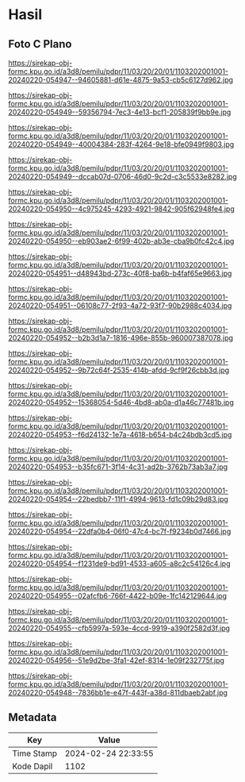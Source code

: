 # Hasil

## Foto C Plano

https://sirekap-obj-formc.kpu.go.id/a3d8/pemilu/pdpr/11/03/20/20/01/1103202001001-20240220-054947--94605881-d61e-4875-9a53-cb5c6127d962.jpg

https://sirekap-obj-formc.kpu.go.id/a3d8/pemilu/pdpr/11/03/20/20/01/1103202001001-20240220-054949--59356794-7ec3-4e13-bcf1-205839f9bb9e.jpg

https://sirekap-obj-formc.kpu.go.id/a3d8/pemilu/pdpr/11/03/20/20/01/1103202001001-20240220-054949--40004384-283f-4264-9e18-bfe0949f9803.jpg

https://sirekap-obj-formc.kpu.go.id/a3d8/pemilu/pdpr/11/03/20/20/01/1103202001001-20240220-054949--dccab07d-0706-46d0-9c2d-c3c5533e8282.jpg

https://sirekap-obj-formc.kpu.go.id/a3d8/pemilu/pdpr/11/03/20/20/01/1103202001001-20240220-054950--4c975245-4293-4921-9842-905f62948fe4.jpg

https://sirekap-obj-formc.kpu.go.id/a3d8/pemilu/pdpr/11/03/20/20/01/1103202001001-20240220-054950--eb903ae2-6f99-402b-ab3e-cba9b0fc42c4.jpg

https://sirekap-obj-formc.kpu.go.id/a3d8/pemilu/pdpr/11/03/20/20/01/1103202001001-20240220-054951--d48943bd-273c-40f8-ba6b-b4faf65e9663.jpg

https://sirekap-obj-formc.kpu.go.id/a3d8/pemilu/pdpr/11/03/20/20/01/1103202001001-20240220-054951--06108c77-2f93-4a72-93f7-90b2988c4034.jpg

https://sirekap-obj-formc.kpu.go.id/a3d8/pemilu/pdpr/11/03/20/20/01/1103202001001-20240220-054952--b2b3d1a7-1816-496e-855b-960007387078.jpg

https://sirekap-obj-formc.kpu.go.id/a3d8/pemilu/pdpr/11/03/20/20/01/1103202001001-20240220-054952--9b72c64f-2535-414b-afdd-9cf9f26cbb3d.jpg

https://sirekap-obj-formc.kpu.go.id/a3d8/pemilu/pdpr/11/03/20/20/01/1103202001001-20240220-054952--15368054-5d46-4bd8-ab0a-d1a46c77481b.jpg

https://sirekap-obj-formc.kpu.go.id/a3d8/pemilu/pdpr/11/03/20/20/01/1103202001001-20240220-054953--f6d24132-1e7a-4618-b654-b4c24bdb3cd5.jpg

https://sirekap-obj-formc.kpu.go.id/a3d8/pemilu/pdpr/11/03/20/20/01/1103202001001-20240220-054953--b35fc671-3f14-4c31-ad2b-3762b73ab3a7.jpg

https://sirekap-obj-formc.kpu.go.id/a3d8/pemilu/pdpr/11/03/20/20/01/1103202001001-20240220-054954--22bedbb7-11f1-4994-9613-fd1c09b29d83.jpg

https://sirekap-obj-formc.kpu.go.id/a3d8/pemilu/pdpr/11/03/20/20/01/1103202001001-20240220-054954--22dfa0b4-06f0-47c4-bc7f-f9234b0d7466.jpg

https://sirekap-obj-formc.kpu.go.id/a3d8/pemilu/pdpr/11/03/20/20/01/1103202001001-20240220-054954--f1231de9-bd91-4533-a605-a8c2c54126c4.jpg

https://sirekap-obj-formc.kpu.go.id/a3d8/pemilu/pdpr/11/03/20/20/01/1103202001001-20240220-054955--02afcfb6-766f-4422-b09e-1fc142129644.jpg

https://sirekap-obj-formc.kpu.go.id/a3d8/pemilu/pdpr/11/03/20/20/01/1103202001001-20240220-054955--cfb5997a-593e-4ccd-9919-a390f2582d3f.jpg

https://sirekap-obj-formc.kpu.go.id/a3d8/pemilu/pdpr/11/03/20/20/01/1103202001001-20240220-054956--51e9d2be-3fa1-42ef-8314-1e09f232775f.jpg

https://sirekap-obj-formc.kpu.go.id/a3d8/pemilu/pdpr/11/03/20/20/01/1103202001001-20240220-054948--7836bb1e-e47f-443f-a38d-811dbaeb2abf.jpg


## Metadata

| Key        | Value               |
| ---------- | ------------------- |
| Time Stamp | 2024-02-24 22:33:55 |
| Kode Dapil | 1102                |



